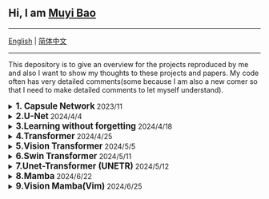 ## Hi, I am [Muyi Bao](https://github.com/BaoBao0926/BaoBao0926.github.io)

---

[English](https://github.com/BaoBao0926/Overview-of-Reproduced-Project) | [简体中文](https://github.com/BaoBao0926/Overview-of-Reproduced-Project/blob/main/README_chinese.md)

---


This depository is to give an overview for the projects reproduced by me and also I want to show my thoughts to these projects and papers. My code often has very detailed comments(some because I am also a new comer so that I need to make detailed comments to let myself understand).


  <!--    -----------------------------------------1.CapsNet -------------------------------------------------------  -->
<details> 
   <summary>
   <b style="font-size: larger;">1. Capsule Network</b> 2023/11
   </summary>   
   
   <br />
   
  The idea of Capsule network is very novel and interesting

  1.Change commonly used scalars (this paper think the matrixes normally used in CNN are all scalar, but sometimes we may think these are vectors or matrixs) into vectors and hence proposing a algorithm, Dynamic Routing. In my opinion, the Dynamic routing is powerful for feature extraction, at least it gives a new idea to extract features. 

  2.It keeps using a idea of capsules.

  But training CapsNet is costly. Additionaly, compared with nowadays model, CapsNet shows its inability to more general and complex datasets. It is very hard to deal with complex datasets.

  I refer this [repository](https://github.com/gram-ai/capsule-networks) to write the code

  Paper: [Dynamic Routing Between Capsules](https://proceedings.neurips.cc/paper_files/paper/2017/hash/2cad8fa47bbef282badbb8de5374b894-Abstract.html)

  Architecture:
  
  <img src="https://github.com/BaoBao0926/Overview-of-Reproduced-Project/blob/main/Code/1.Capsule%20Network/583dc5ed79e1282895f8cd937e3a17e.png" alt="Model" style="width: 500px; height: auto;"/>
 
  Dynamic Routing Algorithm:
  
  <img src="https://github.com/BaoBao0926/Overview-of-Reproduced-Project/blob/main/Code/1.Capsule%20Network/93dd912e6da6c2b7ec1df004c736e8e.png" alt="Model" style="width: 500px; height: auto;"/>
 
  
   
</details>


  <!--    -----------------------------------------2. U-Net   -------------------------------------------------------  -->
<details> 
   <summary>
   <b style="font-size: larger;">2.U-Net </b> 2024/4/4
   </summary>   
   
   <br />
   
  U-Net is used in segmentation task. The architecture is relatively simple, therefore suitable for new begineers to start learning how to deal with segmentation task. 

  It is used in medical field at first. I see a explanation that because the structure of medical images is constraint, relatively shallower model may work better.

   Paper: [U-Net-Based medical image segmentation](https://ncbi.longhoe.net/pmc/articles/PMC9033381/)

Architecture:

<img src="https://github.com/BaoBao0926/Overview-of-Reproduced-Project/blob/main/Code/2.%20U-Net/architecutre.png" alt="Model" style="width: 500px; height: auto;"/>


   
</details>




  <!--    -----------------------------------------  3.Learning without forgetting   -------------------------------------------------------  -->
<details> 
   <summary>
   <b style="font-size: larger;">3.Learning without forgetting </b>2024/4/18
   </summary>   
   
   <br />
   
  Learning withou forgetting (LwF) is used to deal with continual learning task in classification task. Some papers regard this paper as the first paper to systematically define continual learning (CL). In my opinion, it indead gives a lots of insights to CL. 

As to its metholodogy, it can be regared as the most simple way to use Knowledge Distillation (KD) into CL area. This project is very suitable for new begineers who want to learn continual learning using KD.

Additionally, the way of its CL is continually learn one class in one dataset. Taking CUB-200 dataset as example, it will learn one category on one time. Normally, we may think learn all categories of one dataset on one time.

I give very detailed comments in this project. I referred to this [project](https://github.com/ngailapdi/LWF). But the implementation way is different. I am not sure which one is better. But I think my code is very clear.

Paper: [Learning without Forgetting](https://ieeexplore.ieee.org/abstract/document/8107520)

Original Repository: [here](https://github.com/lizhitwo/LearningWithoutForgetting)

Architecture:

<img src="https://github.com/BaoBao0926/Overview-of-Reproduced-Project/blob/main/Code/3.%20Learning-without-forgetting/architecture.png" alt="Model" style="width: 600px; height: auto;"/>

Algorithm:

<img src="https://github.com/BaoBao0926/Overview-of-Reproduced-Project/blob/main/Code/3.%20Learning-without-forgetting/algorithm.png" alt="Model" style="width: 500px; height: auto;"/>


</details>



  <!--    ----------------------------------------- 4.Transformer   -------------------------------------------------------  -->
<details> 
   <summary>
   <b style="font-size: larger;">4.Transformer </b> 2024/4/25
   </summary>   
   
   <br />
   
There are a lots of paper and repostories to expain it. I also need learn these insights.

The reason why I learn this is that in 2021 transformer is used in Computer Vision(Vision Transformer ViT). Therefore, I learned Transformer, which should be used in NLP.

I learn Transformer by this [blog](https://blog.csdn.net/benzhujie1245com/article/details/117173090?spm=1001.2014.3001.5506), offering very detailed explanation.

I refer this [repository](https://github.com/datawhalechina/dive-into-cv-pytorch) 's code to write my code. I give many detailed explanation and I re-constructure the code skeleton so that it is easier for new comer(also for myself) to learn, and then can understand what source code is doing.

Paper: [Attention is all you need](https://proceedings.neurips.cc/paper_files/paper/2017/hash/3f5ee243547dee91fbd053c1c4a845aa-Abstract.html)

The architecture:

<img src="https://github.com/BaoBao0926/Overview-of-Reproduced-Project/blob/main/Code/4.Transformer/358b56267a5fde9e4c42fae0f31a635.png" alt="Model" style="width: 350px; height: auto;"/>

</details>


  <!--    ----------------------------------------- 5.Vision Transformer   -------------------------------------------------------  -->
<details> 
   <summary>
   <b style="font-size: larger;">5.Vision Transformer </b>  2024/5/5
   </summary>   
   
   <br />
   
In 2021, a team used almost unchanged Transformer used in image classification, which give people an idea that Transformer orinigal used in NLP can also be used in Computer Vision. This is a huge improvement in Vision field. Many records have been broken by Transofrmer-based model. It prove transformer can be used in CV and if at scale, Transformer can even performer better. Based on this work, a lot of work has been born.

If you can write the code of Transformer, Vision Transformer(ViT) is also easy for you because there is not decoder. 

I learn ViT through this [bilibili vedio](https://www.bilibili.com/video/BV15P4y137jb?vd_source=80b346be9e1c1a93109688bf064e5be1) and this [one](https://www.bilibili.com/video/BV1Uu411o7oY?p=2&vd_source=80b346be9e1c1a93109688bf064e5be1), this [blog](https://blog.csdn.net/qq_51957239/article/details/132912677?spm=1001.2014.3001.5506).

Writing code refer to this [bilibili vedio](https://www.bilibili.com/video/BV1Uu411o7oY?p=2&vd_source=80b346be9e1c1a93109688bf064e5be1) and this [repository](https://github.com/lucidrains/vit-pytorch) and the [authrity repository](https://github.com/google-research/vision_transformer)

Paper: [An Image is Worth 16x16 Words: Transformers for Image Recognition at Scale](https://arxiv.org/abs/2010.11929)

The architecture: 

<img src="https://github.com/BaoBao0926/Overview-of-Reproduced-Project/blob/main/Code/5.Vision-Transformer(ViT)/87c2a66be6f2a38f76d2a158fe79f28.png" alt="Model" style="width: 700px; height: auto;"/>


</details>


   <!--    ----------------------------------------- 6.Swin Transformer   -------------------------------------------------------  -->
<details> 
   <summary>
   <b style="font-size: larger;">6.Swin Transformer</b> 2024/5/11
   </summary>   
   
   <br />

Swin Transformer is a work based on Vision Transformer(ViT) and solve the problem of large image resolution and high computational complexity. This is almost a landmark work, breaking the record in countless computer vision tasks. It proves swin transformer can be used as an gerneral backbone in CV.

Its code is very good, which I learn a lot from it. I encourage everyone to reproduce this code, which must can give a lot of insight and improving your coding ability.

In its paper and many resource, it says it is better to have a pre-train. I simply train the swim-transformer on FOOD101 (just as an simple experiment). I found three issue: 1) It is very hard to train, requiring hugh computation cost (before this, I just train CNN rathan than transformer-based model). 2) Training a network from scratch will have poor initial results 3) Hyperparameters i.e. learning rate are very important. These are all my findings, which may be wrong.


The source I refer: a bilibili [vedio](https://www.bilibili.com/video/BV13L4y1475U?vd_source=80b346be9e1c1a93109688bf064e5be1) to explain paper, 
a bilibili [vedio](https://www.bilibili.com/video/BV1zT4y197Fe?p=2&vd_source=80b346be9e1c1a93109688bf064e5be1) to explain to code, a CSDN [blog](https://blog.csdn.net/qq_45848817/article/details/127105956?ops_request_misc=&request_id=&biz_id=102&utm_term=Swim%20transformer%E4%BB%8B%E7%BB%8D&utm_medium=distribute.pc_search_result.none-task-blog-2~all~sobaiduweb~default-0-127105956.142^v100^pc_search_result_base4&spm=1018.2226.3001.4187) to explain the Swim Transformer,
a CSDN [blog](https://blog.csdn.net/beginner1207/article/details/138034012?ops_request_misc=&request_id=&biz_id=102&utm_term=Droppath&utm_medium=distribute.pc_search_result.none-task-blog-2~all~sobaiduweb~default-0-138034012.142^v100^pc_search_result_base4&spm=1018.2226.3001.4187) to introduce Dropath(it is my first time to see this),

Original paper: [Swin transformer: Hierarchical vision transformer using shifted windows](https://openaccess.thecvf.com/content/ICCV2021/html/Liu_Swin_Transformer_Hierarchical_Vision_Transformer_Using_Shifted_Windows_ICCV_2021_paper)

Official repository: [here](https://github.com/microsoft/Swin-Transformer)

<img src="https://github.com/BaoBao0926/Overview-of-Reproduced-Project/blob/main/Code/6.Swin-Transformer/1fec248384cc012c87ac288d50e980f.png" alt="Model" style="width: 700px; height: auto;"/>

</details>

  <!--    ----------------------------------------- 7.Unet-Transformer (UNETR)   -------------------------------------------------------  -->
<details> 
   <summary>
   <b style="font-size: larger;">7.Unet-Transformer (UNETR)</b> 2024/5/12
   </summary>   
   
   <br />

Based on the work of Vision Transformer (ViT), this paper proposed a work named UNEt-TRansformer (UNETR), which is used to deal with 3D medical images. The whole architecture is like U-net and the encodder is replaced by ViT. 

This is my first time to see how to deal with 3D image. Dealing 3D is quite different. Normally use torch.nn.Conv3d. The most different is the image size. The 3D image dimension is like (batch_size, one image channel, height(frame), height, width). Take vedio as example: if there are 10 vedios, each consisting 20 frames, RGB image(3 channels), 224*224 pixel, it will be (10, 3, 20, 224, 224)

There is also a work based on this one and Swin-Transformer, named Swin-UNETR, which should be very similar.

The code in official repository use monai libiary, which can provide a fast track for code change proposals and demonstrating cutting-edge research ideas. But in my code, I used the ViT code reproduced by myself to reproduce UNETR. 

I think if you have implemented ViT or want to use monai libiary, implementation of UNETR is not a hard thing. 

Training such transformer-based network is computational cost. I use my conputer(CPU only) to run the forward part with the image size (2, 1, 128, 128, 128), which need about one minutes. Without good GPU, it very hard to get result. This is also my first time to get an intuitive sense of how much computing resources transofrmer consumes.

Original paper: [Unetr: Transformers for 3d medical image segmentation](https://openaccess.thecvf.com/content/WACV2022/html/Hatamizadeh_UNETR_Transformers_for_3D_Medical_Image_Segmentation_WACV_2022_paper.html)

Official repository: [here](https://github.com/Project-MONAI/research-contributions/tree/main)

Refered repository: [here](https://github.com/tamasino52/UNETR/blob/main/unetr.py)


<img src="https://github.com/BaoBao0926/Overview-of-Reproduced-Project/raw/main/Code/7.UNETR/model.png" alt="Model" style="width: 700px; height: auto;"/>


</details>


  <!--    ----------------------------------------- 8.Mamba   -------------------------------------------------------  -->
<details> 
   <summary>
   <b style="font-size: larger;">8.Mamba</b> 2024/6/22
   </summary>   
   
   <br />

From the perspective of the result and performance, Mamba seem to can shake transofrmer's position. Mamba can outperformer than Transformer slight while calculating much faster. It seems to be a substitute for Transformer. With the development of Transformer, one disadvantage is the time complexity is O(n^2). As models get bigger, the problem gets worse. However, Mamba is O(n), which can well solve this problem.

Another point is that Transoformer's self-attention mechanism is actually not supported by any theory, it seems to be just a patchwork of modules (although it seems to make sense). But Mamba is supported by the State space model theory, which I learn in my undergraduate Y3. This gives mamba a higher interpretability. To some extend, Mamba has very similar idea with RNN/LSTM. They are a kind of forward flow, from the previous one and input at this time to the next.

In short, I think Mamba has a lot of advantages, and it can do better than transformer at the beginning of its birth, and its emergence is expected to greatly promote the development of the field, at least using the idea of SSM is great. 

The paper of Mamba is very abstract. Fortunally, many blogs and videos try to explain it, which give me lots insights. 

Paper: [Mamba: Linear-Time Sequence Modeling with Selective State Spaces](https://arxiv.org/abs/2312.00752)

Official Repository: [here](https://github.com/state-spaces/mamba/tree/main) 

I recommend this [CSND blog](https://blog.csdn.net/v_JULY_v/article/details/134923301?ops_request_misc=%257B%2522request%255Fid%2522%253A%2522171905345716800182784276%2522%252C%2522scm%2522%253A%252220140713.130102334.pc%255Fall.%2522%257D&request_id=171905345716800182784276&biz_id=0&utm_medium=distribute.pc_search_result.none-task-blog-2)

I recommend these BiliBili videos: [1](https://www.bilibili.com/video/BV1vF4m1F7KG?vd_source=80b346be9e1c1a93109688bf064e5be1), [2](https://www.bilibili.com/video/BV1KH4y1W7cm?vd_source=80b346be9e1c1a93109688bf064e5be1), [3](https://www.bilibili.com/video/BV1gy411Y7xa?vd_source=80b346be9e1c1a93109688bf064e5be1), [4](https://www.bilibili.com/video/BV1hf421D7km?vd_source=80b346be9e1c1a93109688bf064e5be1) and [5](https://www.bilibili.com/video/BV1Xn4y1o7TE?vd_source=80b346be9e1c1a93109688bf064e5be1). After seeing these videos, I get a lots of insights and know what Mamba is.

Although a lots materials to explain what Mamba is, I think the the code and architecture of Mamba is not very clear and these materials do not focus on the code. But I found this [repository](https://github.com/johnma2006/mamba-minimal), which provide the minimal implementation. After seeing this code, I know basicly what the Mamba code is. In my reprodeced code, I give detailed comments to explain each part.

mamba_minimal.py is the work of the [repository](https://github.com/johnma2006/mamba-minimal) mentioned above.

mamba_minimal_muyi.py is what I reproduced and give detailed comments.

mamba_main is official full implementation and I give some comments.

I put some import picture here:

The whole architecture demo:

<img src="https://github.com/BaoBao0926/Overview-of-Reproduced-Project/blob/main/Code/8.Mamba/pictures/whole_architecture.png" alt="Model" style="width: 700px; height: auto;"/>

The formula for delta,A,B,C,D:

<img src="https://github.com/BaoBao0926/Overview-of-Reproduced-Project/blob/main/Code/8.Mamba/pictures/formula.png" alt="Model" style="width: 700px; height: auto;"/>

The algorithm for SSM:

<img src="https://github.com/BaoBao0926/Overview-of-Reproduced-Project/blob/main/Code/8.Mamba/pictures/algorithm.png" alt="Model" style="width: 700px; height: auto;"/>

The Mamba block architecture:

<img src="https://github.com/BaoBao0926/Overview-of-Reproduced-Project/blob/main/Code/8.Mamba/pictures/architecture.png" alt="Model" style="width: 700px; height: auto;"/>

</details>




 <!--    ----------------------------------------- 9.Vision Mamba(Vim)   -------------------------------------------------------  -->
<details> 
   <summary>
   <b style="font-size: larger;">9.Vision Mamba(Vim)</b> 2024/6/25
   </summary>   
   
   <br />

Very similar to the relationship of Transformer and Vision Transformer, Vision Mamba(Vim) has the similar idea with them based on Mamba. Vim has the potential to become the universal backbone of the new CV field. Performance and speed are higher than Transormer. 

In addition, I have an idea that since Mamba can process very long sequences of text (such as millions of pixels), the image is unlikely to reach millions of patches no matter how many pixals image is. Therefore, Vim should not forget too much of the previous patch content when processing images (note that Vim is a timing-sequence model). So processing images as time series data does not reduce performance. Vision Transofrmer does not reduce performance because it is parallelized, and each patch is computed at the same time.

Vision Mmaba has two major innovations:

1.Use mamba in computer vision field.

2.Use bidirectional SSM, which leads to a lots of similar works.


I only see this Bilibili [video](https://www.bilibili.com/video/BV1hf421D7km?vd_source=80b346be9e1c1a93109688bf064e5be1).I found out about Mamba when I got to know Vim. This is not to hard because it is very similar with the relationship of Transformer and Vision Transformer.

The official repository is [here](https://github.com/hustvl/Vim). 

The paper: [Efficient Visual Representation Learning with Bidirectional State Space Model](https://arxiv.org/abs/2401.09417)

As for code, I did not see any codes that can help people to understand. In my reprodeced code, I make a toy version(very simple one, similar to mamba_minimal). I also give a very detail comments in the souce code of Vision mamba. In the source code, I findthere's something that seems to be wrong: When conducting bidirectional SSM, it use two Vim block, one used for forward and other one used for backward. This is not consist with the architecture described in the paper picture.


The Vision Mamba architecture:

<img src="https://github.com/BaoBao0926/Overview-of-Reproduced-Project/blob/main/Code/9.Vision%20Mamba(Vim)/architecture.png" alt="Model" style="width: 800px; height: auto;"/>

The Vision Mmaba algorithm:

<img src="https://github.com/BaoBao0926/Overview-of-Reproduced-Project/blob/main/Code/9.Vision%20Mamba(Vim)/algorithm.png" alt="Model" style="width: 350px; height: auto;"/>

</details>
















